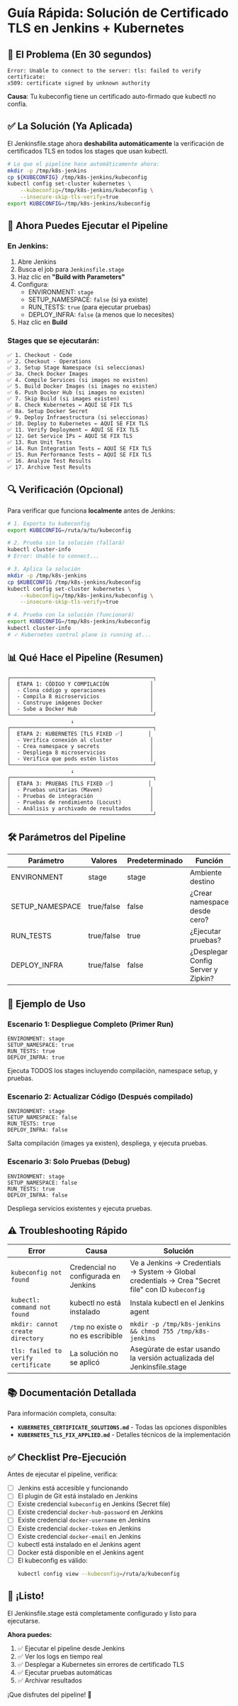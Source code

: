 # Guía Rápida: Solución de Certificado TLS en Jenkins + Kubernetes

## 🎯 El Problema (En 30 segundos)

```
Error: Unable to connect to the server: tls: failed to verify certificate:
x509: certificate signed by unknown authority
```

**Causa**: Tu kubeconfig tiene un certificado auto-firmado que kubectl no confía.

## ✅ La Solución (Ya Aplicada)

El Jenkinsfile.stage ahora **deshabilita automáticamente** la verificación de certificados TLS en todos los stages que usan kubectl.

```bash
# Lo que el pipeline hace automáticamente ahora:
mkdir -p /tmp/k8s-jenkins
cp ${KUBECONFIG} /tmp/k8s-jenkins/kubeconfig
kubectl config set-cluster kubernetes \
    --kubeconfig=/tmp/k8s-jenkins/kubeconfig \
    --insecure-skip-tls-verify=true
export KUBECONFIG=/tmp/k8s-jenkins/kubeconfig
```

## 🚀 Ahora Puedes Ejecutar el Pipeline

### En Jenkins:
1. Abre Jenkins
2. Busca el job para `Jenkinsfile.stage`
3. Haz clic en **"Build with Parameters"**
4. Configura:
   - ENVIRONMENT: `stage`
   - SETUP_NAMESPACE: `false` (si ya existe)
   - RUN_TESTS: `true` (para ejecutar pruebas)
   - DEPLOY_INFRA: `false` (a menos que lo necesites)
5. Haz clic en **Build**

### Stages que se ejecutarán:
```
✅ 1. Checkout - Code
✅ 2. Checkout - Operations
✅ 3. Setup Stage Namespace (si seleccionas)
✅ 3a. Check Docker Images
✅ 4. Compile Services (si images no existen)
✅ 5. Build Docker Images (si images no existen)
✅ 6. Push Docker Hub (si images no existen)
✅ 7. Skip Build (si images existen)
✅ 8. Check Kubernetes ← AQUÍ SE FIX TLS
✅ 8a. Setup Docker Secret
✅ 9. Deploy Infraestructura (si seleccionas)
✅ 10. Deploy to Kubernetes ← AQUÍ SE FIX TLS
✅ 11. Verify Deployment ← AQUÍ SE FIX TLS
✅ 12. Get Service IPs ← AQUÍ SE FIX TLS
✅ 13. Run Unit Tests
✅ 14. Run Integration Tests ← AQUÍ SE FIX TLS
✅ 15. Run Performance Tests ← AQUÍ SE FIX TLS
✅ 16. Analyze Test Results
✅ 17. Archive Test Results
```

## 🔍 Verificación (Opcional)

Para verificar que funciona **localmente** antes de Jenkins:

```bash
# 1. Exporta tu kubeconfig
export KUBECONFIG=/ruta/a/tu/kubeconfig

# 2. Prueba sin la solución (fallará)
kubectl cluster-info
# Error: Unable to connect...

# 3. Aplica la solución
mkdir -p /tmp/k8s-jenkins
cp $KUBECONFIG /tmp/k8s-jenkins/kubeconfig
kubectl config set-cluster kubernetes \
    --kubeconfig=/tmp/k8s-jenkins/kubeconfig \
    --insecure-skip-tls-verify=true

# 4. Prueba con la solución (funcionará)
export KUBECONFIG=/tmp/k8s-jenkins/kubeconfig
kubectl cluster-info
# ✓ Kubernetes control plane is running at...
```

## 📊 Qué Hace el Pipeline (Resumen)

```
┌─────────────────────────────────────────────┐
│  ETAPA 1: CÓDIGO Y COMPILACIÓN             │
│  - Clona código y operaciones              │
│  - Compila 8 microservicios                │
│  - Construye imágenes Docker               │
│  - Sube a Docker Hub                       │
└─────────────────────────────────────────────┘
                    ↓
┌─────────────────────────────────────────────┐
│  ETAPA 2: KUBERNETES [TLS FIXED ✅]        │
│  - Verifica conexión al cluster            │
│  - Crea namespace y secrets                │
│  - Despliega 8 microservicios              │
│  - Verifica que pods estén listos          │
└─────────────────────────────────────────────┘
                    ↓
┌─────────────────────────────────────────────┐
│  ETAPA 3: PRUEBAS [TLS FIXED ✅]           │
│  - Pruebas unitarias (Maven)               │
│  - Pruebas de integración                  │
│  - Pruebas de rendimiento (Locust)         │
│  - Análisis y archivado de resultados      │
└─────────────────────────────────────────────┘
```

## 🛠️ Parámetros del Pipeline

| Parámetro | Valores | Predeterminado | Función |
|-----------|---------|-----------------|---------|
| ENVIRONMENT | stage | stage | Ambiente destino |
| SETUP_NAMESPACE | true/false | false | ¿Crear namespace desde cero? |
| RUN_TESTS | true/false | true | ¿Ejecutar pruebas? |
| DEPLOY_INFRA | true/false | false | ¿Desplegar Config Server y Zipkin? |

## 📝 Ejemplo de Uso

### Escenario 1: Despliegue Completo (Primer Run)
```
ENVIRONMENT: stage
SETUP_NAMESPACE: true
RUN_TESTS: true
DEPLOY_INFRA: true
```
Ejecuta TODOS los stages incluyendo compilación, namespace setup, y pruebas.

### Escenario 2: Actualizar Código (Después compilado)
```
ENVIRONMENT: stage
SETUP_NAMESPACE: false
RUN_TESTS: true
DEPLOY_INFRA: false
```
Salta compilación (images ya existen), despliega, y ejecuta pruebas.

### Escenario 3: Solo Pruebas (Debug)
```
ENVIRONMENT: stage
SETUP_NAMESPACE: false
RUN_TESTS: true
DEPLOY_INFRA: false
```
Despliega servicios existentes y ejecuta pruebas.

## ⚠️ Troubleshooting Rápido

| Error | Causa | Solución |
|-------|-------|----------|
| `kubeconfig not found` | Credencial no configurada en Jenkins | Ve a Jenkins → Credentials → System → Global credentials → Crea "Secret file" con ID `kubeconfig` |
| `kubectl: command not found` | kubectl no está instalado | Instala kubectl en el Jenkins agent |
| `mkdir: cannot create directory` | `/tmp` no existe o no es escribible | `mkdir -p /tmp/k8s-jenkins && chmod 755 /tmp/k8s-jenkins` |
| `tls: failed to verify certificate` | La solución no se aplicó | Asegúrate de estar usando la versión actualizada del Jenkinsfile.stage |

## 📚 Documentación Detallada

Para información completa, consulta:
- **`KUBERNETES_CERTIFICATE_SOLUTIONS.md`** - Todas las opciones disponibles
- **`KUBERNETES_TLS_FIX_APPLIED.md`** - Detalles técnicos de la implementación

## ✅ Checklist Pre-Ejecución

Antes de ejecutar el pipeline, verifica:

- [ ] Jenkins está accesible y funcionando
- [ ] El plugin de Git está instalado en Jenkins
- [ ] Existe credencial `kubeconfig` en Jenkins (Secret file)
- [ ] Existe credencial `docker-hub-password` en Jenkins
- [ ] Existe credencial `docker-username` en Jenkins
- [ ] Existe credencial `docker-token` en Jenkins
- [ ] Existe credencial `docker-email` en Jenkins
- [ ] kubectl está instalado en el Jenkins agent
- [ ] Docker está disponible en el Jenkins agent
- [ ] El kubeconfig es válido:
  ```bash
  kubectl config view --kubeconfig=/ruta/a/kubeconfig
  ```

## 🎉 ¡Listo!

El Jenkinsfile.stage está completamente configurado y listo para ejecutarse.

**Ahora puedes:**
1. ✅ Ejecutar el pipeline desde Jenkins
2. ✅ Ver los logs en tiempo real
3. ✅ Desplegar a Kubernetes sin errores de certificado TLS
4. ✅ Ejecutar pruebas automáticas
5. ✅ Archivar resultados

¡Que disfrutes del pipeline! 🚀

